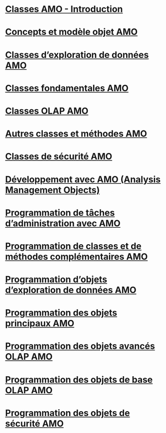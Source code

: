 # [Classes AMO - Introduction](amo-classes-introduction.md)
# [Concepts et modèle objet AMO](amo-concepts-and-object-model.md)
# [Classes d’exploration de données AMO](amo-data-mining-classes.md)
# [Classes fondamentales AMO](amo-fundamental-classes.md)
# [Classes OLAP AMO](amo-olap-classes.md)
# [Autres classes et méthodes AMO](amo-other-classes-and-methods.md)
# [Classes de sécurité AMO](amo-security-classes.md)
# [Développement avec AMO (Analysis Management Objects)](developing-with-analysis-management-objects-amo.md)
# [Programmation de tâches d’administration avec AMO](programming-administrative-tasks-with-amo.md)
# [Programmation de classes et de méthodes complémentaires AMO](programming-amo-complementary-classes-and-methods.md)
# [Programmation d’objets d’exploration de données AMO](programming-amo-data-mining-objects.md)
# [Programmation des objets principaux AMO](programming-amo-fundamental-objects.md)
# [Programmation des objets avancés OLAP AMO](programming-amo-olap-advanced-objects.md)
# [Programmation des objets de base OLAP AMO](programming-amo-olap-basic-objects.md)
# [Programmation des objets de sécurité AMO](programming-amo-security-objects.md)
